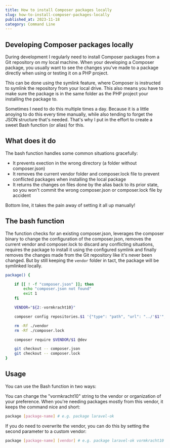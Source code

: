 ```yaml
---
title: How to install Composer packages locally
slug: how-to-install-composer-packages-locally
published_at: 2023-11-18
category: Command Line
---
```


## Developing Composer packages locally

During development I regularly need to install Composer packages from a Git repository on my local machine. When your developing a Composer package, you usually want to see the changes you've made to a package directly when using or testing it on a PHP project.

This can be done using the symlink feature, where Composer is instructed to symlink the repository from your local drive. This also means you have to make sure the package is in the same folder as the PHP project your installing the package to.

Sometimes I need to do this multiple times a day. Because it is a little anoying to do this every time manually, while also tending to forget the JSON structure that's needed. That's why I put in the effort to create a sweet Bash function (or alias) for this.

## What does it do

The bash function handles some common situations gracefully:

-   It prevents exection in the wrong directory (a folder without composer.json)
-   It removes the current vendor folder and composer.lock file to prevent conflicted packages when installing the local package
-   It returns the changes on files done by the alias back to its prior state, so you won't commit the wrong composer.json or composer.lock file by accident

Bottom line, it takes the pain away of setting it all up manually!

## The bash function

The function checks for an existing composer.json, leverages the composer binary to change the configuration of the composer.json, removes the current vendor and composer.lock to discard any conflicting situations, requires the package to install it using the configured symlink and finally removes the changes made from the Git repository like it's never been changed. But by still keeping the `vendor` folder in tact, the package will be symlinked locally.

```bash
package() {

    if [[ ! -f "composer.json" ]]; then
        echo "composer.json not found"
        exit 1
    fi

    VENDOR="${2:-vormkracht10}"

    composer config repositories.$1 '{"type": "path", "url": "../'$1'", "options": {"symlink": true}}' --file composer.json

    rm -Rf ./vendor
    rm -Rf ./composer.lock

    composer require $VENDOR/$1 @dev

    git checkout -- composer.json
    git checkout -- composer.lock
}
```

## Usage

You can use the Bash function in two ways:

You can change the "vormkracht10" string to the vendor or organization of your preference. When you're needing packages mostly from this vendor, it keeps the command nice and short:

```bash
package [package-name] # e.g. package laravel-ok
```

If you do need to overwrite the vendor, you can do this by setting the second parameter to a custom vendor:

```bash
package [package-name] [vendor] # e.g. package laravel-ok vormkracht10
```
